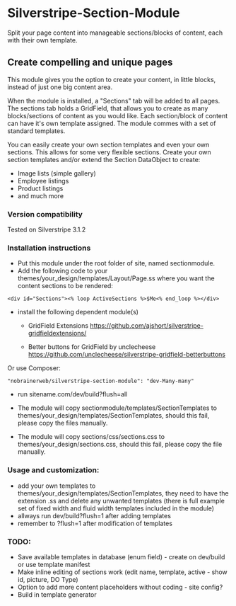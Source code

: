 Silverstripe-Section-Module
===========================

Split your page content into manageable sections/blocks of content, each with their own template.

## Create compelling and unique pages ##
This module gives you the option to create your content, in little blocks, instead of just one big content area.

When the module is installed, a "Sections" tab will be added to all pages. The sections tab holds a GridField, that allows you to create as many blocks/sections of content as you would like.
Each section/block of content can have it's own template assigned. The module commes with a set of standard templates.

You can easily create your own section templates and even your own sections. This allows for some very flexible sections.
Create your own section templates and/or extend the Section DataObject to create:
- Image lists (simple gallery)
- Employee listings
- Product listings
- and much more

### Version compatibility ###
Tested on Silverstripe 3.1.2

### Installation instructions ###

- Put this module under the root folder of site, named sectionmodule.
- Add the following code to your themes/your_design/templates/Layout/Page.ss where you want the content sections to be rendered:
```
<div id="Sections"><% loop ActiveSections %>$Me<% end_loop %></div>
```

- install the following dependent module(s)
	- GridField Extensions
	https://github.com/ajshort/silverstripe-gridfieldextensions/
	
	- Better buttons for GridField by unclecheese
	https://github.com/unclecheese/silverstripe-gridfield-betterbuttons
	
Or use Composer:
```
"nobrainerweb/silverstripe-section-module": "dev-Many-many"
```

- run sitename.com/dev/build?flush=all

- The module will copy sectionmodule/templates/SectionTemplates to themes/your_design/templates/SectionTemplates, should this fail, please copy the files manually.
- The module will copy sections/css/sections.css to themes/your_design/sections.css, should this fail, please copy the file manually.

### Usage and customization: ###
- add your own templates to themes/your_design/templates/SectionTemplates, they need to have the extension .ss and delete any unwanted templates (there is full example set of fixed width and fluid width templates included in the module)
- allways run dev/build?flush=1 after adding templates
- remember to ?flush=1 after modification of templates

### TODO: ###
- Save available templates in database (enum field) - create on dev/build or use template manifest
- Make inline editing of sections work (edit name, template, active - show id, picture, DO Type)
- Option to add more content placeholders without coding - site config?
- Build in template generator
